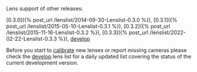 Lens support of other releases:

[0.3.0]({% post_url /lenslist/2014-09-30-Lenslist-0.3.0 %}),
[0.3.1]({% post_url /lenslist/2015-05-10-Lenslist-0.3.1 %}),
[0.3.2]({% post_url /lenslist/2015-11-16-Lenslist-0.3.2 %}),
[0.3.3]({% post_url /lenslist/2022-02-22-Lenslist-0.3.3 %}),
[develop](http://wilson.bronger.org/lensfun_coverage.html)

Before you start to [calibrate](/calibration/) new lenses or report missing cameras please check the [develop](http://wilson.bronger.org/lensfun_coverage.html) lens list for a daily updated list covering the status of the current development version.
